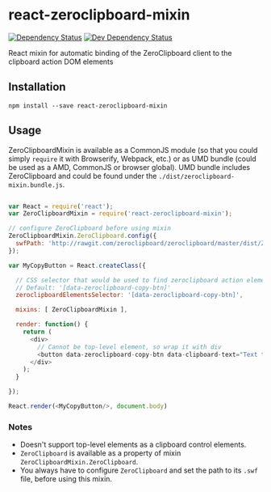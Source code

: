 # react-zeroclipboard-mixin

[![Dependency Status](https://david-dm.org/wizardzloy/react-zeroclipboard-mixin.svg)](https://david-dm.org/wizardzloy/react-zeroclipboard-mixin)
[![Dev Dependency Status](https://david-dm.org/wizardzloy/react-zeroclipboard-mixin/dev-status.svg)](https://david-dm.org/wizardzloy/react-zeroclipboard-mixin)

React mixin for automatic binding of the ZeroClipboard client to the clipboard action DOM elements

## Installation

```npm install --save react-zeroclipboard-mixin```

## Usage

ZeroClipboardMixin is available as a CommonJS module (so that you could simply ```require``` it with Browserify, Webpack, etc.) or as UMD bundle (could be used as a AMD, CommonJS or browser global).
UMD bundle includes ZeroClipboard and could be found under the ```./dist/zeroclipboard-mixin.bundle.js```.

```javascript

var React = require('react');
var ZeroClipboardMixin = require('react-zeroclipboard-mixin');

// configure ZeroClipboard before using mixin
ZeroClipboardMixin.ZeroClipboard.config({
  swfPath: 'http://rawgit.com/zeroclipboard/zeroclipboard/master/dist/ZeroClipboard.swf'
});

var MyCopyButton = React.createClass({

  // CSS selector that would be used to find zeroclipboard action elements.
  // Default: '[data-zeroclipboard-copy-btn]'
  zeroclipboardElementsSelector: '[data-zeroclipboard-copy-btn]',

  mixins: [ ZeroClipboardMixin ],

  render: function() {
    return (
      <div>
        // Cannot be top-level element, so wrap it with div
        <button data-zeroclipboard-copy-btn data-clipboard-text="Text to copy">Copy</button>
      </div>
    );
  }

});

React.render(<MyCopyButton/>, document.body)

```

### Notes

* Doesn't support top-level elements as a clipboard control elements.
* ```ZeroClipboard``` is available as a property of mixin ```ZeroClipboardMixin.ZeroClipboard```.
* You always have to configure ```ZeroClipboard``` and set the path to its ```.swf``` file, before using this mixin.
